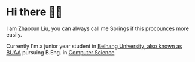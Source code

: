 # Hi there 👏🏻
I am Zhaoxun Liu, you can always call me Springs if this procounces more easily.

Currently I'm a junior year student in [Beihang University, also known as BUAA](buaa.edu.cn) pursuing B.Eng. in [Computer Science](scse.buaa.edu.cn).

